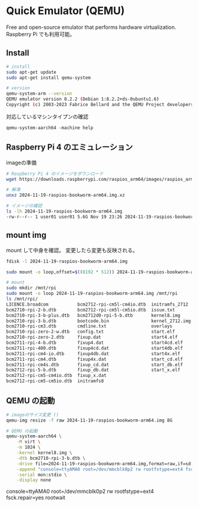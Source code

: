 # Quick Emulator (QEMU)

Free and open-source emulator that performs hardware virtualization.
Raspberry Pi でも利用可能。

## Install

```bash
# install
sudo apt-get update
sudo apt-get install qemu-system

# version
qemu-system-arm --version
QEMU emulator version 8.2.2 (Debian 1:8.2.2+ds-0ubuntu1.6)
Copyright (c) 2003-2023 Fabrice Bellard and the QEMU Project developers
```

対応しているマシンタイプンの確認
```
qemu-system-aarch64 -machine help
```

## Raspberry Pi 4 のエミュレーション

imageの準備

```bash
# Raspberry Pi 4 のイメージをダウンロード
wget https://downloads.raspberrypi.com/raspios_arm64/images/raspios_arm64-2024-11-19/2024-11-19-raspios-bookworm-arm64.img.xz

# 解凍
unxz 2024-11-19-raspios-bookworm-arm64.img.xz

# イメージの確認
ls -lh 2024-11-19-raspios-bookworm-arm64.img 
-rw-r--r-- 1 user01 user01 5.6G Nov 19 23:26 2024-11-19-raspios-bookworm-arm64.img
```

## mount img

mount して中身を確認。
変更したら変更も反映される。

```bash
fdisk -l 2024-11-19-raspios-bookworm-arm64.img

sudo mount -o loop,offset=$((8192 * 512)) 2024-11-19-raspios-bookworm-arm64.img /mnt/rpi
```

```bash
# mount
sudo mkdir /mnt/rpi
sudo mount -o loop 2024-11-19-raspios-bookworm-arm64.img /mnt/rpi
ls /mnt/rpi/
LICENCE.broadcom           bcm2712-rpi-cm5l-cm4io.dtb  initramfs_2712
bcm2710-rpi-2-b.dtb        bcm2712-rpi-cm5l-cm5io.dtb  issue.txt
bcm2710-rpi-3-b-plus.dtb   bcm2712d0-rpi-5-b.dtb       kernel8.img
bcm2710-rpi-3-b.dtb        bootcode.bin                kernel_2712.img
bcm2710-rpi-cm3.dtb        cmdline.txt                 overlays
bcm2710-rpi-zero-2-w.dtb   config.txt                  start.elf
bcm2710-rpi-zero-2.dtb     fixup.dat                   start4.elf
bcm2711-rpi-4-b.dtb        fixup4.dat                  start4cd.elf
bcm2711-rpi-400.dtb        fixup4cd.dat                start4db.elf
bcm2711-rpi-cm4-io.dtb     fixup4db.dat                start4x.elf
bcm2711-rpi-cm4.dtb        fixup4x.dat                 start_cd.elf
bcm2711-rpi-cm4s.dtb       fixup_cd.dat                start_db.elf
bcm2712-rpi-5-b.dtb        fixup_db.dat                start_x.elf
bcm2712-rpi-cm5-cm4io.dtb  fixup_x.dat
bcm2712-rpi-cm5-cm5io.dtb  initramfs8
```

## QEMU の起動

```bash
# imageのサイズ変更 ()
qemu-img resize -f raw 2024-11-19-raspios-bookworm-arm64.img 8G
```

```bash
# QEMU の起動
qemu-system-aarch64 \
    -M virt \
    -m 1024 \
    -kernel kernel8.img \
    -dtb bcm2710-rpi-3-b.dtb \
    -drive file=2024-11-19-raspios-bookworm-arm64.img,format=raw,if=sd \
    -append "console=ttyAMA0 root=/dev/mmcblk0p2 rw rootfstype=ext4 fsck.repair=yes rootwait" \
    -serial mon:stdio \
    -display none  

```



console=ttyAMA0 root=/dev/mmcblk0p2 rw rootfstype=ext4 fsck.repair=yes rootwait
